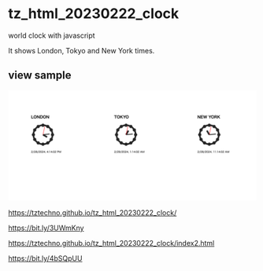 # tz_html_20230222_clock
world clock with javascript

It shows London, Tokyo and New York times.

## view sample

![image](clock2.png)


 https://tztechno.github.io/tz_html_20230222_clock/

 https://bit.ly/3UWmKny

 https://tztechno.github.io/tz_html_20230222_clock/index2.html

https://bit.ly/4bSQpUU
